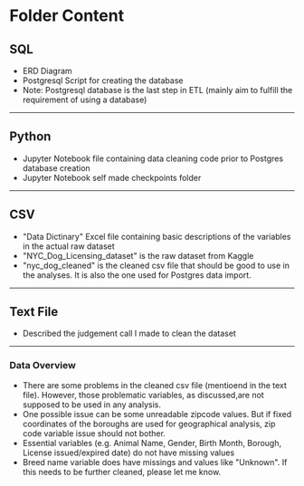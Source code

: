 # Folder Content
## SQL
- ERD Diagram
- Postgresql Script for creating the database
- Note: Postgresql database is the last step in ETL (mainly aim to fulfill the requirement of using a database)
*** 
## Python
- Jupyter Notebook file containing data cleaning code prior to Postgres database creation
- Jupyter Notebook self made checkpoints folder
***
## CSV
- "Data Dictinary" Excel file containing basic descriptions of the variables in the actual raw dataset
- "NYC_Dog_Licensing_dataset" is the raw dataset from Kaggle
- "nyc_dog_cleaned" is the cleaned csv file that should be good to use in the analyses. It is also the one used for Postgres data import.
***
## Text File
- Described the judgement call I made to clean the dataset
***
### Data Overview
- There are some problems in the cleaned csv file (mentioend in the text file). However, those problematic variables, as discussed,are not supposed to be used in any analysis. 
- One possible issue can be some unreadable zipcode values. But if fixed coordinates of the boroughs are used for geographical analysis, zip code variable issue should not bother.
- Essential variables (e.g. Animal Name, Gender, Birth Month, Borough, License issued/expired date) do not have missing values
- Breed name variable does have missings and values like "Unknown". If this needs to be further cleaned, please let me know.